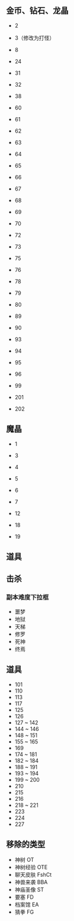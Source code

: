## 金币、钻石、龙晶

- 2
- 3（修改为打怪）

- 8

- 24

- 31
- 32

- 38

- 60
- 61
- 62
- 63
- 64
- 65
- 66
- 67
- 68
- 69
- 70

- 72
- 73

- 75
- 76

- 78
- 79
- 80

- 89
- 90

- 93
- 94
- 95
- 96

- 99

- 201
- 202


## 魔晶

- 1

- 3
- 4
- 5
- 6
- 7

- 12

- 18
- 19

## 道具



## 击杀

### 副本难度下拉框

- 噩梦
- 地狱
- 天梯
- 修罗
- 死神
- 终焉

## 道具

- 101
- 110
- 113
- 117
- 125
- 126
- 127 ~ 142
- 144 ~ 146
- 148 ~ 151
- 155 ~ 165
- 169
- 174 ~ 181
- 182 ~ 184
- 188 ~ 191
- 193 ~ 194
- 199 ~ 200
- 210
- 215
- 216
- 218 ~ 221
- 223 
- 224
- 227


## 移除的类型

- 神树 OT
- 神树经验 OTE
- 聊天皮肤 FshCt
- 神兽来袭 BBA
- 神庙圣像 ST
- 要塞 FD
- 档案馆 EA
- 猜拳 FG